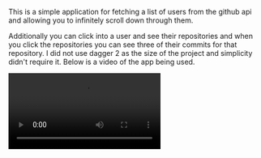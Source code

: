 This is a simple application for fetching a list of users from the github api and allowing you to
infinitely scroll down through them.

Additionally you can click into a user and see their repositories and when you click the
repositories you can see three of their commits for that repository. I did not use dagger 2 as the
size of the project and simplicity didn't require it. Below is a video of the app being used.

![Example video](https://i.imgur.com/D7lJd01.mp4)